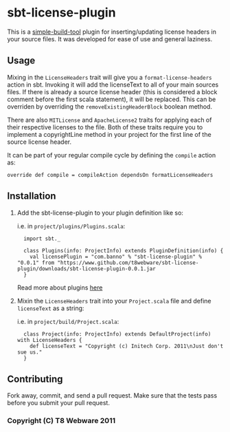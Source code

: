 sbt-license-plugin
==========
This is a [simple-build-tool](http://simple-build-tool.googlecode.com/) plugin for inserting/updating license headers in your source files. It was developed for ease of use and general laziness.

Usage
-----
Mixing in the `LicenseHeaders` trait will give you a `format-license-headers` action in sbt. Invoking it will add the licenseText to all of your main sources files. If there is already a source license header (this is considered a block comment before the first scala statement), it will be replaced. This can be overriden by overriding the `removeExistingHeaderBlock` boolean method.

There are also `MITLicense` and `ApacheLicense2` traits for applying each of their respective licenses to the file. Both of these traits require you to implement a copyrightLine method in your project for the first line of the source license header.

It can be part of your regular compile cycle by defining the `compile` action as:

    override def compile = compileAction dependsOn formatLicenseHeaders

Installation
------------
1. Add the sbt-license-plugin to your plugin definition like so:
   
     i.e. in `project/plugins/Plugins.scala`:
     
         import sbt._
         
         class Plugins(info: ProjectInfo) extends PluginDefinition(info) {
           val licensePlugin = "com.banno" % "sbt-license-plugin" % "0.0.1" from "https://www.github.com/t8webware/sbt-license-plugin/downloads/sbt-license-plugin-0.0.1.jar
         }

     Read more about plugins [here](http://code.google.com/p/simple-build-tool/wiki/SbtPlugins)
2. Mixin the `LicenseHeaders` trait into your `Project.scala` file and define `licenseText` as a string:

     i.e. in `project/build/Project.scala`:
     
         class Project(info: ProjectInfo) extends DefaultProject(info) with LicenseHeaders {
           def licenseText = "Copyright (c) Initech Corp. 2011\nJust don't sue us."
         }

Contributing
------------
Fork away, commit, and send a pull request. Make sure that the tests pass before you submit your pull request.

### Copyright (C) T8 Webware 2011
